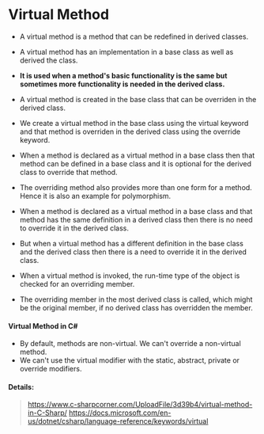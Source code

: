 ﻿# Virtual Method

* A virtual method is a method that can be redefined in derived classes. 
* A virtual method has an implementation in a base class as well as derived the class. 
* <b>It is used when a method's basic functionality is the same but sometimes more functionality is needed in the derived class. </b>
* A virtual method is created in the base class that can be overriden in the derived class. 
* We create a virtual method in the base class using the virtual keyword and that method is overriden in the derived class using the override keyword.
 
* When a method is declared as a virtual method in a base class then that method can be defined in a base class and it is optional for the derived class to override that method. 
* The overriding method also provides more than one form for a method. Hence it is also an example for polymorphism.
 
* When a method is declared as a virtual method in a base class and that method has the same definition in a derived class then there is no need to override it in the derived class. 
* But when a virtual method has a different definition in the base class and the derived class then there is a need to override it in the derived class.
 
* When a virtual method is invoked, the run-time type of the object is checked for an overriding member. 
* The overriding member in the most derived class is called, which might be the original member, if no derived class has overridden the member.
 


#### Virtual Method in C#
* By default, methods are non-virtual. We can't override a non-virtual method.
* We can't use the virtual modifier with the static, abstract, private or override modifiers. 






#### Details:
> https://www.c-sharpcorner.com/UploadFile/3d39b4/virtual-method-in-C-Sharp/
> https://docs.microsoft.com/en-us/dotnet/csharp/language-reference/keywords/virtual
> 

